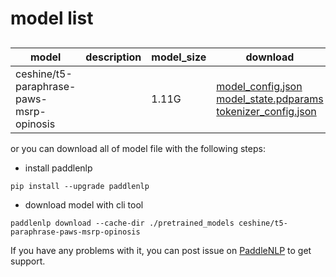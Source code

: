 #  model list

##  

| model  | description | model_size  | download         |
| --- | --- | --- | --- |
|ceshine/t5-paraphrase-paws-msrp-opinosis|  | 1.11G | [model_config.json](https://bj.bcebos.com/paddlenlp/models/community/ceshine/t5-paraphrase-paws-msrp-opinosis/model_config.json)<br>[model_state.pdparams](https://bj.bcebos.com/paddlenlp/models/community/ceshine/t5-paraphrase-paws-msrp-opinosis/model_state.pdparams)<br>[tokenizer_config.json](https://bj.bcebos.com/paddlenlp/models/community/ceshine/t5-paraphrase-paws-msrp-opinosis/tokenizer_config.json) |

or you can download all of model file with the following steps:

* install paddlenlp

```shell
pip install --upgrade paddlenlp
```

* download model with cli tool

```shell
paddlenlp download --cache-dir ./pretrained_models ceshine/t5-paraphrase-paws-msrp-opinosis
```

If you have any problems with it, you can post issue on [PaddleNLP](https://github.com/PaddlePaddle/PaddleNLP) to get support.
